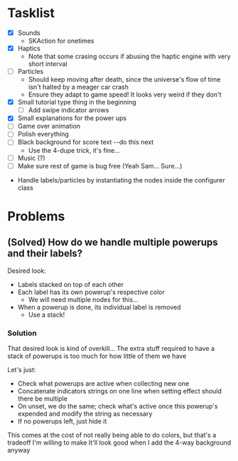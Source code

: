# Tasklist

- [x] Sounds
    - SKAction for onetimes
- [x] Haptics
    - Note that some crasing occurs if abusing the haptic engine with very short interval
- [ ] Particles
    - Should keep moving after death, since the universe's flow of time isn't halted by a meager car crash 
    - Ensure they adapt to game speed! It looks very weird if they don't 
- [x] Small tutorial type thing in the beginning
    - [ ] Add swipe indicator arrows
- [x] Small explanations for the power ups
- [ ] Game over animation
- [ ] Polish everything
- [ ] Black background for score text --do this next
    - Use the 4-dupe trick, it's fine...
- [ ] Music (?)
- [ ] Make sure rest of game is bug free (Yeah Sam... Sure...)

- Handle labels/particles by instantiating the nodes inside the configurer class

# Problems

## (Solved) How do we handle multiple powerups and their labels?

Desired look:
- Labels stacked on top of each other
- Each label has its own powerup's respective color 
    - We will need multiple nodes for this...
- When a powerup is done, its individual label is removed 
    - Use a stack!

### Solution

That desired look is kind of overkill... The extra stuff required to have a stack of powerups is too much for how little of them we have

Let's just:
- Check what powerups are active when collecting new one
- Concatenate indicators strings on one line when setting effect should there be multiple
- On unset, we do the same; check what's active once this powerup's expended and modify the string as necessary
- If no powerups left, just hide it

This comes at the cost of not really being able to do colors, but that's a tradeoff I'm willing to make
It'll look good when I add the 4-way background anyway
